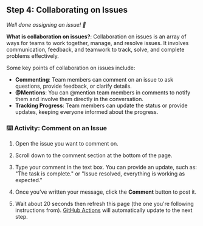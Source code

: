 <!--
  <<< Author notes: Step 5 >>>
  Start this step by acknowledging the previous step.
  Define terms and link to docs.github.com.
-->

## Step 4: Collaborating on Issues

_Well done assigning an issue! 👋_

**What is collaboration on issues?**: Collaboration on issues is an array of ways for teams to work together, manage, and resolve issues. It involves communication, feedback, and teamwork to track, solve, and complete problems effectively.

Some key points of collaboration on issues include:
- **Commenting**: Team members can comment on an issue to ask questions, provide feedback, or clarify details.
- **@Mentions**: You can @mention team members in comments to notify them and involve them directly in the conversation.
- **Tracking Progress**: Team members can update the status or provide updates, keeping everyone informed about the progress.

### :keyboard: Activity: Comment on an Issue

1. Open the issue you want to comment on.
2. Scroll down to the comment section at the bottom of the page.
3. Type your comment in the text box. You can provide an update, such as: "The task is complete." or "Issue resolved, everything is working as expected."
4. Once you’ve written your message, click the **Comment** button to post it.

1. Wait about 20 seconds then refresh this page (the one you're following instructions from). [GitHub Actions](https://docs.github.com/en/actions) will automatically update to the next step.
